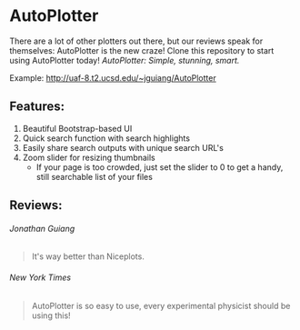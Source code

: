 # AutoPlotter
There are a lot of other plotters out there, but our reviews speak for themselves: AutoPlotter is the new craze! Clone this repository to start using AutoPlotter today! _AutoPlotter: Simple, stunning, smart._

Example: http://uaf-8.t2.ucsd.edu/~jguiang/AutoPlotter

## Features:
1. Beautiful Bootstrap-based UI
2. Quick search function with search highlights
3. Easily share search outputs with unique search URL's
4. Zoom slider for resizing thumbnails
    * If your page is too crowded, just set the slider to 0 to get a handy, still searchable list of your files

## Reviews:
###### Jonathan Guiang
> It's way better than Niceplots.

###### New York Times
> AutoPlotter is so easy to use, every experimental physicist should be using this!

